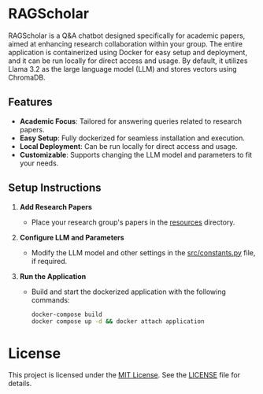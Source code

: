 # RAGScholar

RAGScholar is a Q&A chatbot designed specifically for academic papers, aimed at enhancing research collaboration within your group. The entire application is containerized using Docker for easy setup and deployment, and it can be run locally for direct access and usage. By default, it utilizes Llama 3.2 as the large language model (LLM) and stores vectors using ChromaDB.

## Features

- **Academic Focus**: Tailored for answering queries related to research papers.
- **Easy Setup**: Fully dockerized for seamless installation and execution.
- **Local Deployment**: Can be run locally for direct access and usage.
- **Customizable**: Supports changing the LLM model and parameters to fit your needs.

## Setup Instructions

1. **Add Research Papers**
   - Place your research group's papers in the [resources](resources/) directory.

2. **Configure LLM and Parameters**
   - Modify the LLM model and other settings in the [src/constants.py](src/constants.py) file, if required. 

3. **Run the Application**
   - Build and start the dockerized application with the following commands:
     ```bash
     docker-compose build
     docker compose up -d && docker attach application
     ```

# License

This project is licensed under the [MIT License](LICENSE). See the [LICENSE](LICENSE) file for details.